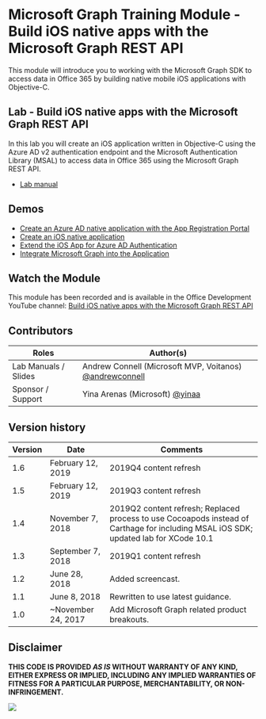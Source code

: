 # Microsoft Graph Training Module - Build iOS native apps with the Microsoft Graph REST API

This module will introduce you to working with the Microsoft Graph SDK to access data in Office 365 by building native mobile iOS applications with Objective-C.

## Lab - Build iOS native apps with the Microsoft Graph REST API

In this lab you will create an iOS application written in Objective-C using the Azure AD v2 authentication endpoint and the Microsoft Authentication Library (MSAL) to access data in Office 365 using the Microsoft Graph REST API.

- [Lab manual](./Lab.md)

## Demos

- [Create an Azure AD native application with the App Registration Portal](./Demos/01-arp-app)
- [Create an iOS native application](./Demos/02-create-app)
- [Extend the iOS App for Azure AD Authentication](./Demos/03-add-aad-auth)
- [Integrate Microsoft Graph into the Application](./Demos/04-add-msgraph)

## Watch the Module

This module has been recorded and is available in the Office Development YouTube channel: [Build iOS native apps with the Microsoft Graph REST API](https://youtu.be/uX6Q4EwDAFI)

## Contributors

|        Roles         |                                       Author(s)                                       |
| -------------------- | ------------------------------------------------------------------------------------- |
| Lab Manuals / Slides | Andrew Connell (Microsoft MVP, Voitanos) [@andrewconnell](//github.com/andrewconnell) |
| Sponsor / Support    | Yina Arenas (Microsoft) [@yinaa](//github.com/yinaa)                                  |

## Version history

| Version | Date               | Comments                                                                                                                             |
| ------- | ------------------ | ------------------------------------------------------------------------------------------------------------------------------------ |
| 1.6     | February 12, 2019  | 2019Q4 content refresh                                                                                                               |
| 1.5     | February 12, 2019  | 2019Q3 content refresh                                                                                                               |
| 1.4     | November 7, 2018   | 2019Q2 content refresh; Replaced process to use Cocoapods instead of Carthage for including MSAL iOS SDK; updated lab for XCode 10.1 |
| 1.3     | September 7, 2018  | 2019Q1 content refresh                                                                                                               |
| 1.2     | June 28, 2018      | Added screencast.                                                                                                                    |
| 1.1     | June 8, 2018       | Rewritten to use latest guidance.                                                                                                    |
| 1.0     | ~November 24, 2017 | Add Microsoft Graph related product breakouts.                                                                                       |

## Disclaimer

**THIS CODE IS PROVIDED _AS IS_ WITHOUT WARRANTY OF ANY KIND, EITHER EXPRESS OR IMPLIED, INCLUDING ANY IMPLIED WARRANTIES OF FITNESS FOR A PARTICULAR PURPOSE, MERCHANTABILITY, OR NON-INFRINGEMENT.**

<img src="https://telemetry.sharepointpnp.com/msgraph-training-ios-objectivec" />
